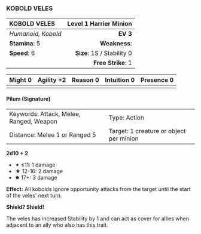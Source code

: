 ### KOBOLD VELES

| KOBOLD VELES       | **Level 1 Harrier Minion** |
| :----------------- | -------------------------: |
| *Humanoid, Kobold* |                   **EV 3** |
| **Stamina**: 5     |              **Weakness**: |
| **Speed**: 6       | **Size**: 1S / Stability 0 |
|                    |         **Free Strike**: 1 |

| **Might** 0 | **Agility** +2 | **Reason** 0 | **Intuition** 0 | **Presence** 0 |
| ----------- | -------------- | ------------ | --------------- | -------------- |
|             |                |              |                 |                |

#### Pilum (Signature)

|                                         |                                         |
| :-------------------------------------- | :-------------------------------------- |
| Keywords: Attack, Melee, Ranged, Weapon | Type: Action                            |
| Distance: Melee 1 or Ranged 5           | Target: 1 creature or object per minion |

**2d10 + 2**

- ✦ ≤11: 1 damage
- ★ 12-16: 2 damage
- ✸ 17+: 3 damage

**Effect:** All kobolds ignore opportunity attacks from the target until the start of the veles' next turn.

**Shield? Shield!**

The veles has increased Stability by 1 and can act as cover for allies when adjacent to an ally who also has this trait.

